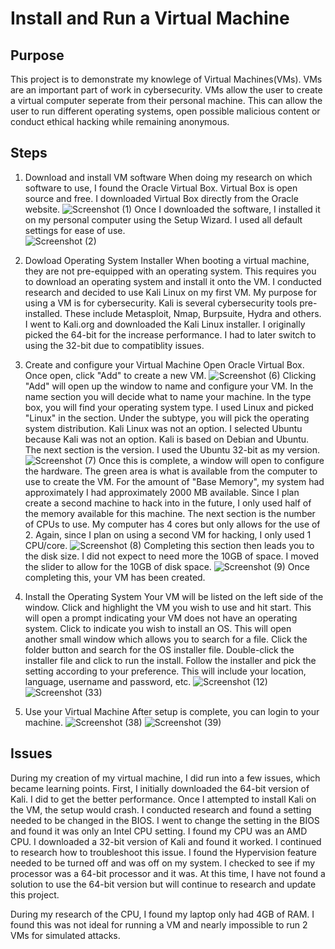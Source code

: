 # Install and Run a Virtual Machine

## Purpose

This project is to demonstrate my knowlege of Virtual Machines(VMs). VMs are an important part of work in cybersecurity. 
VMs allow the user to create a virtual computer seperate from their personal machine. This can allow the user to run
different operating systems, open possible malicious content or conduct ethical hacking while remaining anonymous. 

## Steps

1. Download and install VM software
When doing my research on which software to use, I found the Oracle Virtual Box. Virtual Box is open source and free.
I downloaded Virtual Box directly from the Oracle website.
![Screenshot (1)](https://github.com/user-attachments/assets/8ab02630-16e7-4ded-b14b-52919fd674a4)
Once I downloaded the software, I installed it on my personal
computer using the Setup Wizard. I used all default settings for ease of use.  
![Screenshot (2)](https://github.com/user-attachments/assets/20834593-54c0-416a-b560-677b7135033f)

2. Dowload Operating System Installer
When booting a virtual machine, they are not pre-equipped with an operating system. This requires you to download an operating system
and install it onto the VM. I conducted research and decided to use Kali Linux on my first VM. My purpose for using a VM is for cybersecurity.
Kali is several cybersecurity tools pre-installed. These include Metasploit, Nmap, Burpsuite, Hydra and others. I went to Kali.org and
downloaded the Kali Linux installer. I originally picked the 64-bit for the increase performance. I had to later switch to using the 32-bit due to compatiblity issues.

3. Create and configure your Virtual Machine
Open Oracle Virtual Box. Once open, click "Add" to create a new VM.
![Screenshot (6)](https://github.com/user-attachments/assets/17ee921b-8175-496f-acad-a7daf0bb1687)
Clicking "Add" will open up the window to name and configure your VM. In the name section you will decide what to name your machine.
In the type box, you will find your operating system type. I used Linux and picked "Linux" in the section.
Under the subtype, you will pick the operating system distribution. Kali Linux was not an option. I selected Ubuntu because Kali was not an option.
Kali is based on Debian and Ubuntu. The next section is the version. I used the Ubuntu 32-bit as my version.
![Screenshot (7)](https://github.com/user-attachments/assets/8dd1c507-d088-4de5-aa06-ef37ef0318d4)
Once this is complete, a window will open to configure the hardware. The green area is what is available from the computer to use to create the VM.
For the amount of "Base Memory", my system had approximately I had approximately 2000 MB available. Since I plan create a second machine to hack into in
the future, I only used half of the memory available for this machine. The next section is the number of CPUs to use. My computer has 4 cores but only allows
for the use of 2. Again, since I plan on using a second VM for hacking, I only used 1 CPU/core.
![Screenshot (8)](https://github.com/user-attachments/assets/85737d9a-b8b0-4784-b000-0adb130f9b86)
Completing this section then leads you to the disk size. I did not expect to need more the 10GB of space. I moved the slider to allow for the 10GB of disk space.
![Screenshot (9)](https://github.com/user-attachments/assets/b662f3e3-4d0f-4d3a-a554-cb00c90a8432)
Once completing this, your VM has been created.

4. Install the Operating System
Your VM will be listed on the left side of the window. Click and highlight the VM you wish to use and hit start. This will open a prompt indicating your VM does not have an operating system. Click to indicate you wish to install an OS. This will open another small window which allows you to search for a file. Click the folder button and search for the OS installer file. Double-click the installer file and click to run the install. Follow the installer and pick the setting according to your preference. This will include your location, language, username and password, etc. 
![Screenshot (12)](https://github.com/user-attachments/assets/b7aabb72-5bba-46c7-bd85-7d38224b8e04)
![Screenshot (33)](https://github.com/user-attachments/assets/e2ada319-82a6-4a30-9eff-b255787e2319)

5. Use your Virtual Machine
After setup is complete, you can login to your machine.
![Screenshot (38)](https://github.com/user-attachments/assets/a1ffef2e-65ec-4bd4-b0c3-d04688a9a3d4)
![Screenshot (39)](https://github.com/user-attachments/assets/f195263f-5cc3-4c94-8cc0-18c3489546a8)

## Issues

During my creation of my virtual machine, I did run into a few issues, which became learning points. First, I initially downloaded the 64-bit version of Kali. I did to get the better performance. Once I attempted to install Kali on the VM, the setup would crash. I conducted research and found a setting needed to be changed in the BIOS. I went to change the setting in the BIOS and found it was only an Intel CPU setting. I found my CPU was an AMD CPU. I downloaded a 32-bit version of Kali and found it worked. I continued to research how to troubleshoot this issue. I found the Hypervision feature needed to be turned off and was off on my system. I checked to see if my processor was a 64-bit processor and it was. At this time, I have not found a solution to use the 64-bit version but will continue to research and update this project. 

During my research of the CPU, I found my laptop only had 4GB of RAM. I found this was not ideal for running a VM and nearly impossible to run 2 VMs for simulated attacks. 

